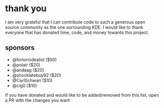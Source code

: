 # thank you

I am very grateful that I can contribute code to such a generous open source community as the one surrounding KDE. I would like to thank everyone that has donated time, code, and money towards this project.

## sponsors
* @forlornidealist ($50)
* @polair ($20)
* @andaag ($20)
* @shocklateboy92 ($20)
* @CarlSchwan ($10)
* @cig0 ($10)

If you have donated and would like to be added/removed from this list, open a PR with the changes you want
